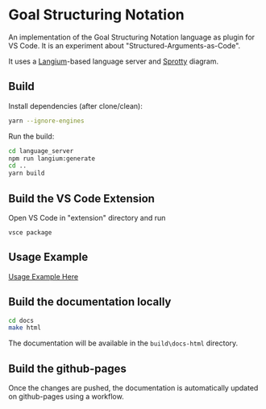# Goal Structuring Notation

An implementation of the Goal Structuring Notation language as plugin for VS Code. 
It is an experiment about "Structured-Arguments-as-Code".

It uses a [Langium](https://langium.org)-based language server and [Sprotty](https://github.com/eclipse-sprotty/sprotty-vscode) diagram.

## Build

Install dependencies (after clone/clean):

```bash
yarn --ignore-engines
```

Run the build:

```bash
cd language_server
npm run langium:generate
cd ..
yarn build
```

## Build the VS Code Extension

Open VS Code in "extension" directory and run 

```
vsce package
```


## Usage Example

[Usage Example Here](./extension/README.md)

## Build the documentation locally


```bash
cd docs
make html
```

The documentation will be available in the `build\docs-html` directory.

## Build the github-pages

Once the changes are pushed, the documentation is automatically updated on github-pages using a workflow.